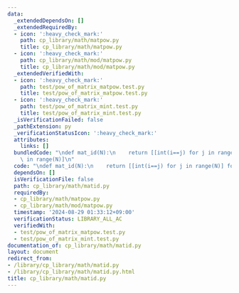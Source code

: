 ```yaml
---
data:
  _extendedDependsOn: []
  _extendedRequiredBy:
  - icon: ':heavy_check_mark:'
    path: cp_library/math/matpow.py
    title: cp_library/math/matpow.py
  - icon: ':heavy_check_mark:'
    path: cp_library/math/mod/matpow.py
    title: cp_library/math/mod/matpow.py
  _extendedVerifiedWith:
  - icon: ':heavy_check_mark:'
    path: test/pow_of_matrix_matpow.test.py
    title: test/pow_of_matrix_matpow.test.py
  - icon: ':heavy_check_mark:'
    path: test/pow_of_matrix_mint.test.py
    title: test/pow_of_matrix_mint.test.py
  _isVerificationFailed: false
  _pathExtension: py
  _verificationStatusIcon: ':heavy_check_mark:'
  attributes:
    links: []
  bundledCode: "\ndef mat_id(N):\n    return [[int(i==j) for j in range(N)] for i\
    \ in range(N)]\n"
  code: "\ndef mat_id(N):\n    return [[int(i==j) for j in range(N)] for i in range(N)]\n"
  dependsOn: []
  isVerificationFile: false
  path: cp_library/math/matid.py
  requiredBy:
  - cp_library/math/matpow.py
  - cp_library/math/mod/matpow.py
  timestamp: '2024-08-29 01:33:12+09:00'
  verificationStatus: LIBRARY_ALL_AC
  verifiedWith:
  - test/pow_of_matrix_matpow.test.py
  - test/pow_of_matrix_mint.test.py
documentation_of: cp_library/math/matid.py
layout: document
redirect_from:
- /library/cp_library/math/matid.py
- /library/cp_library/math/matid.py.html
title: cp_library/math/matid.py
---
```

